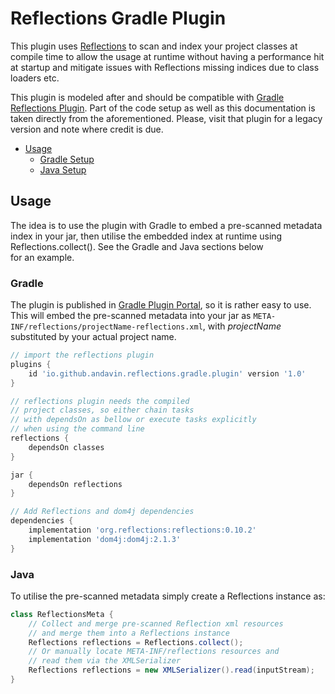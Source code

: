# Reflections Gradle Plugin

This plugin uses [Reflections](https://github.com/ronmamo/reflections) to scan and index your project classes at compile
time to allow the usage at runtime without having a performance hit at startup and mitigate issues with Reflections
missing indices due to class loaders etc.

This plugin is modeled after and should be compatible
with [Gradle Reflections Plugin](https://github.com/manosbatsis/gradle-reflections-plugin). Part of the code setup as
well as this documentation is taken directly from the aforementioned. Please, visit that plugin for a legacy version and
note where credit is due.

<!-- TOC depthFrom:2 depthTo:6 withLinks:1 updateOnSave:1 orderedList:0 -->

- [Usage](#usage)
	- [Gradle Setup](#gradle)
	- [Java Setup](#java)

<!-- /TOC -->

## Usage

The idea is to use the plugin with Gradle to embed a pre-scanned metadata index in your jar, then utilise the embedded
index at runtime using Reflections.collect(). See the Gradle and Java sections below  
for an example.

### Gradle

The plugin is published
in [Gradle Plugin Portal](https://plugins.gradle.org/plugin/io.github.andavin.reflections.gradle.plugin), so it is
rather easy to use. This will embed the pre-scanned metadata into your jar as
`META-INF/reflections/projectName-reflections.xml`, with *projectName* substituted by your actual project name.

```gradle
// import the reflections plugin
plugins {
	id 'io.github.andavin.reflections.gradle.plugin' version '1.0'
}

// reflections plugin needs the compiled
// project classes, so either chain tasks
// with dependsOn as bellow or execute tasks explicitly
// when using the command line
reflections {
    dependsOn classes
}

jar {
    dependsOn reflections
}

// Add Reflections and dom4j dependencies
dependencies {
	implementation 'org.reflections:reflections:0.10.2'
	implementation 'dom4j:dom4j:2.1.3'
}
```

### Java

To utilise the pre-scanned metadata simply create a Reflections instance as:

```java
class ReflectionsMeta {
	// Collect and merge pre-scanned Reflection xml resources
	// and merge them into a Reflections instance
	Reflections reflections = Reflections.collect();
	// Or manually locate META-INF/reflections resources and
	// read them via the XMLSerializer
	Reflections reflections = new XMLSerializer().read(inputStream);
}
```
